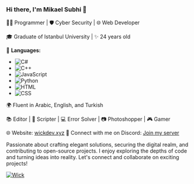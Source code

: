 ### Hi there, I'm Mikael Subhi 👋

👨‍💻 Programmer | 🛡️ Cyber Security | 🌐 Web Developer

🎓 Graduate of Istanbul University | ✨ 24 years old

🔧 **Languages:** 
   - ![C#]([[https://img.shields.io/badge/C%23-%23239120.svg?style=for-the-badge&logo=c-sharp&logoColor=white](https://media.discordapp.net/attachments/1066439278932009021/1160197255383498752/c.png?ex=6533c8e5&is=652153e5&hm=de0e96d7191f7d49f4667eb07fb475c564fb9a9fdd068f18383a15b14844ea79&=&width=675&height=675)](https://media.discordapp.net/attachments/1066439278932009021/1160197255383498752/c.png?ex=6533c8e5&is=652153e5&hm=de0e96d7191f7d49f4667eb07fb475c564fb9a9fdd068f18383a15b14844ea79&=&width=675&height=675)) 
   - ![C++]([[https://img.shields.io/badge/C%2B%2B-%2300599C.svg?style=for-the-badge&logo=c%2B%2B&logoColor=white](https://media.discordapp.net/attachments/1066439278932009021/1160197660591001640/R.png?ex=6533c945&is=65215445&hm=f483245852ccb79ef295a8f3810358f90dc2c0a3c7b5814369384e5237ca6ceb&=&width=600&height=675)](https://media.discordapp.net/attachments/1066439278932009021/1160197660591001640/R.png?ex=6533c945&is=65215445&hm=f483245852ccb79ef295a8f3810358f90dc2c0a3c7b5814369384e5237ca6ceb&=&width=600&height=675)) 
   - ![JavaScript]([[https://img.shields.io/badge/JavaScript-%23323330.svg?style=for-the-badge&logo=javascript&logoColor=%23F7DF1E](https://media.discordapp.net/attachments/1066439278932009021/1160197853604495440/learn-javascript.png?ex=6533c973&is=65215473&hm=e7316b261945147b9f19dede949dfb2412d933010fe06d110384e07a5fea661f&=&width=516&height=585)](https://media.discordapp.net/attachments/1066439278932009021/1160197853604495440/learn-javascript.png?ex=6533c973&is=65215473&hm=e7316b261945147b9f19dede949dfb2412d933010fe06d110384e07a5fea661f&=&width=516&height=585)) 
   - ![Python]([[https://img.shields.io/badge/Python-%2314354C.svg?style=for-the-badge&logo=python&logoColor=white](https://media.discordapp.net/attachments/1066439278932009021/1160197976552120441/python-icon.png?ex=6533c991&is=65215491&hm=fe7e5561a5c59ebea2aff7a22f97c3c339441252110ecdbaf4748bc33a99b250&=&width=675&height=675)](https://media.discordapp.net/attachments/1066439278932009021/1160197976552120441/python-icon.png?ex=6533c991&is=65215491&hm=fe7e5561a5c59ebea2aff7a22f97c3c339441252110ecdbaf4748bc33a99b250&=&width=675&height=675)) 
   - ![HTML]([[https://img.shields.io/badge/HTML-%23E34F26.svg?style=for-the-badge&logo=html5&logoColor=white](https://media.discordapp.net/attachments/1066439278932009021/1160198068931661884/HTML5_badge.png?ex=6533c9a7&is=652154a7&hm=dd8d7236ea8a07c1507133daf3634001da7fc7e720df2db0fa5e1135f8ea766f&=&width=675&height=675)](https://media.discordapp.net/attachments/1066439278932009021/1160198068931661884/HTML5_badge.png?ex=6533c9a7&is=652154a7&hm=dd8d7236ea8a07c1507133daf3634001da7fc7e720df2db0fa5e1135f8ea766f&=&width=675&height=675))
   - ![CSS]([[https://img.shields.io/badge/HTML-%23E34F26.svg?style=for-the-badge&logo=html5&logoColor=white](https://media.discordapp.net/attachments/1066439278932009021/1160198068931661884/HTML5_badge.png?ex=6533c9a7&is=652154a7&hm=dd8d7236ea8a07c1507133daf3634001da7fc7e720df2db0fa5e1135f8ea766f&=&width=675&height=675)](https://media.discordapp.net/attachments/1066439278932009021/1160198068931661884/HTML5_badge.png?ex=6533c9a7&is=652154a7&hm=dd8d7236ea8a07c1507133daf3634001da7fc7e720df2db0fa5e1135f8ea766f&=&width=675&height=675))

     
🌍 Fluent in Arabic, English, and Turkish

📚 Editor | 📜 Scripter | 💻 Error Solver | 📷 Photoshopper | 🎮 Gamer

🌐 Website: [wickdev.xyz](https://wickdev.xyz/)
💬 Connect with me on Discord: [Join my server](https://discord.gg/FY2A87EK7k)

Passionate about crafting elegant solutions, securing the digital realm, and contributing to open-source projects. I enjoy exploring the depths of code and turning ideas into reality. Let's connect and collaborate on exciting projects!

[![Wick](https://media.discordapp.net/attachments/1066439278932009021/1160196373409447946/New_Project_-_2023-10-04T194651.988.png)](https://cdn.discordapp.com/attachments/1066439278932009021/1160196373409447946/New_Project_-_2023-10-04T194651.988.png)
